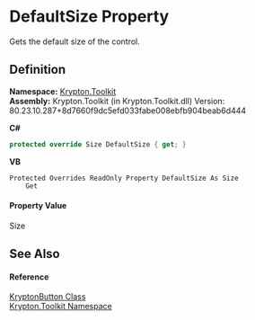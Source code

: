 # DefaultSize Property


Gets the default size of the control.



## Definition
**Namespace:** <a href="79d2eac2-21f4-54ff-7552-b20c33c30600.md">Krypton.Toolkit</a>  
**Assembly:** Krypton.Toolkit (in Krypton.Toolkit.dll) Version: 80.23.10.287+8d7660f9dc5efd033fabe008ebfb904beab6d444

**C#**
``` C#
protected override Size DefaultSize { get; }
```
**VB**
``` VB
Protected Overrides ReadOnly Property DefaultSize As Size
	Get
```



#### Property Value
Size

## See Also


#### Reference
<a href="5a50795b-a8ed-ccb2-0fff-f00ab79d45f5.md">KryptonButton Class</a>  
<a href="79d2eac2-21f4-54ff-7552-b20c33c30600.md">Krypton.Toolkit Namespace</a>  
